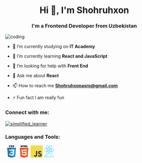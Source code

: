 
<h1 align="center">Hi 👋, I'm Shohruhxon</h1>
<h3 align="center">I'm a Frontend Developer from Uzbekistan</h3>
<!-- <div style="display:flex; ">
  <div style="text-align:right;">
    

   

    

   

  

   
 </div>-->
   <img align="right top" alt="coding"  width="400" src="C:\Users\IT-Academy\Desktop\Новая папка\logo.6ce24c58023cc2f8fd88fe9d219db6c6.svg" style="animation:salom ease infinite;"> 
   <style>
@keyframes Salom {
  from {
    transform: rotate(0deg);
  }
  to {
    transform: rotate(360deg);
  }
}
</style>

- 🔭 I’m currently studying on **IT Academy**

-  🌱 I’m currently learning **React and JavaScript**

- 🤝 I’m looking for help with **Front End**

-  💬 Ask me about **React**

-   📫 How to reach me **Shohruhxonasro@gmail.com**

-  ⚡ Fun fact I am really fun

<h3 align="left">Connect with me:</h3>
<p align="left">
<a href="https://instagram.com/shoha_code" target="blank"><img align="center" src="https://raw.githubusercontent.com/rahuldkjain/github-profile-readme-generator/master/src/images/icons/Social/instagram.svg" alt="simplified_learner" height="30" width="40" /></a>

</p>

<h3 align="left">Languages and Tools:</h3>
<div style="display:flex;">
 <img src="https://raw.githubusercontent.com/devicons/devicon/master/icons/css3/css3-original-wordmark.svg" alt="css3" width="40" height="40"/> </a> <a href="https://www.w3.org/html/" target="_blank" rel="noreferrer"> <img src="https://raw.githubusercontent.com/devicons/devicon/master/icons/html5/html5-original-wordmark.svg" alt="html5" width="40" height="40"/> </a> <a href="https://www.java.com" target="_blank" rel="noreferrer">  <img src="https://raw.githubusercontent.com/devicons/devicon/master/icons/javascript/javascript-original.svg" alt="javascript" width="40" height="40"/> </a> <a href="https://www.mathworks.com/" target="_blank" rel="noreferrer">
 <img src="https://raw.githubusercontent.com/devicons/devicon/master/icons/react/react-original-wordmark.svg" style="width:40px; height:40px;"></img>
</div>
